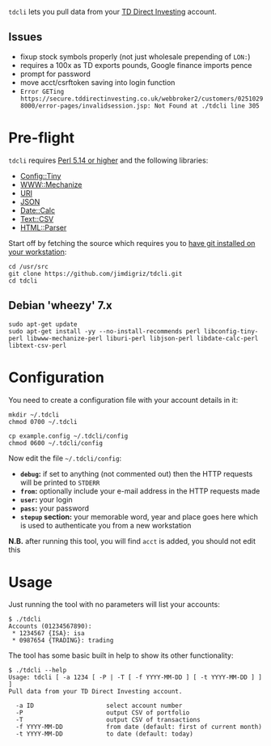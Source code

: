 `tdcli` lets you pull data from your [TD Direct Investing](http://www.tddirectinvesting.co.uk/) account.

## Issues

 * fixup stock symbols properly (not just wholesale prepending of `LON:`)
 * requires a 100x as TD exports pounds, Google finance imports pence
 * prompt for password
 * move acct/csrftoken saving into login function
 * `Error GETing https://secure.tddirectinvesting.co.uk/webbroker2/customers/02510298000/error-pages/invalidsession.jsp: Not Found at ./tdcli line 305`

# Pre-flight

`tdcli` requires [Perl 5.14 or higher](https://www.perl.org/) and the following libraries:

 * [Config::Tiny](http://search.cpan.org/~rsavage/Config-Tiny/lib/Config/Tiny.pm)
 * [WWW::Mechanize](http://search.cpan.org/~ether/WWW-Mechanize/lib/WWW/Mechanize.pm)
 * [URI](http://search.cpan.org/~ether/URI/lib/URI.pm)
 * [JSON](http://search.cpan.org/~makamaka/JSON/lib/JSON.pm)
 * [Date::Calc](http://search.cpan.org/~stbey/Date-Calc/lib/Date/Calc.pod)
 * [Text::CSV](http://search.cpan.org/~makamaka/Text-CSV/lib/Text/CSV.pm)
 * [HTML::Parser](http://search.cpan.org/dist/HTML-Parser/Parser.pm)

Start off by fetching the source which requires you to [have git installed on your workstation](http://git-scm.com/book/en/Getting-Started-Installing-Git):

    cd /usr/src
    git clone https://github.com/jimdigriz/tdcli.git
    cd tdcli

## Debian 'wheezy' 7.x

    sudo apt-get update
    sudo apt-get install -yy --no-install-recommends perl libconfig-tiny-perl libwww-mechanize-perl liburi-perl libjson-perl libdate-calc-perl libtext-csv-perl

# Configuration

You need to create a configuration file with your account details in it:

    mkdir ~/.tdcli
    chmod 0700 ~/.tdcli
    
    cp example.config ~/.tdcli/config
    chmod 0600 ~/.tdcli/config

Now edit the file `~/.tdcli/config`:

 * **`debug`:** if set to anything (not commented out) then the HTTP requests will be printed to `STDERR`
 * **`from`:** optionally include your e-mail address in the HTTP requests made
 * **`user`:** your login
 * **`pass`:** your password
 * **`stepup` section:** your memorable word, year and place goes here which is used to authenticate you from a new workstation

**N.B.** after running this tool, you will find `acct` is added, you should not edit this

# Usage

Just running the tool with no parameters will list your accounts:

    $ ./tdcli
    Accounts (01234567890):
     * 1234567 {ISA}: isa
     * 0987654 {TRADING}: trading

The tool has some basic built in help to show its other functionality:

    $ ./tdcli --help
    Usage: tdcli [ -a 1234 [ -P | -T [ -f YYYY-MM-DD ] [ -t YYYY-MM-DD ] ] ]
    Pull data from your TD Direct Investing account.
    
      -a ID                    select account number
      -P                       output CSV of portfolio
      -T                       output CSV of transactions
      -f YYYY-MM-DD            from date (default: first of current month)
      -t YYYY-MM-DD            to date (default: today)
